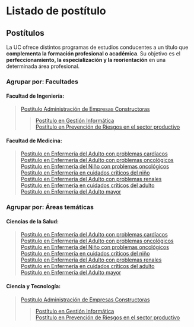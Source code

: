 # Listado de postítulo

## Postítulos

La UC ofrece distintos programas de estudios conducentes a un título que **complementa la formación profesional o académica**. Su objetivo es el **perfeccionamiento, la especialización y la reorientación** en una determinada área profesional.

### Agrupar por: Facultades

#### Facultad de Ingeniería:

> [Postítulo Administración de Empresas Constructoras](http://construccioncivil.uc.cl/postitulos/adec)
>
> > [Postítulo en Gestión Informática](https://inges.uc.cl/)  
> > [Postítulo en Prevención de Riesgos en el sector productivo](http://construccioncivil.uc.cl/postitulos/ceppro)

#### Facultad de Medicina:

> [Postítulo en Enfermería del Adulto con problemas cardíacos](http://enfermeria.uc.cl/postgrado/programa-de-postitulos/programas/109-enfermeria-del-adulto-con-problemas-cardiacos)  
> [Postítulo en Enfermería del Adulto con problemas oncológicos](http://enfermeria.uc.cl/postgrado/programa-de-postitulos/programas/115-enfermeria-del-adulto-con-problemas-oncologicos)  
> [Postítulo en Enfermería del Niño con problemas oncológicos](http://enfermeria.uc.cl/postgrado/programa-de-postitulos/programas/114-enfermeria-del-nino-con-problemas-oncologicos)  
> [Postítulo en Enfermería en cuidados críticos del niño](http://enfermeria.uc.cl/postgrado/programa-de-postitulos/programas/110-enfermeria-en-cuidados-criticos-del-nino)  
> [Postítulo en Enfermería del Adulto con problemas renales](http://enfermeria.uc.cl/postgrado/programa-de-postitulos/programas/112-enfermeria-del-adulto-con-problemas-renales)  
> [Postítulo en Enfermería en cuidados críticos del adulto](http://enfermeria.uc.cl/postgrado/programa-de-postitulos/programas/116-enfermeria-en-cuidados-criticos-del-adulto)  
> [Postítulo en Enfermería del Adulto mayor](http://enfermeria.uc.cl/postgrado/programa-de-postitulos/programas/113-enfermeria-del-adulto-mayor)

### Agrupar por: Áreas temáticas

#### Ciencias de la Salud:

> [Postítulo en Enfermería del Adulto con problemas cardíacos](http://enfermeria.uc.cl/postgrado/programa-de-postitulos/programas/109-enfermeria-del-adulto-con-problemas-cardiacos)  
> [Postítulo en Enfermería del Adulto con problemas oncológicos](http://enfermeria.uc.cl/postgrado/programa-de-postitulos/programas/115-enfermeria-del-adulto-con-problemas-oncologicos)  
> [Postítulo en Enfermería del Niño con problemas oncológicos](http://enfermeria.uc.cl/postgrado/programa-de-postitulos/programas/114-enfermeria-del-nino-con-problemas-oncologicos)  
> [Postítulo en Enfermería en cuidados críticos del niño](http://enfermeria.uc.cl/postgrado/programa-de-postitulos/programas/110-enfermeria-en-cuidados-criticos-del-nino)  
> [Postítulo en Enfermería del Adulto con problemas renales](http://enfermeria.uc.cl/postgrado/programa-de-postitulos/programas/112-enfermeria-del-adulto-con-problemas-renales)  
> [Postítulo en Enfermería en cuidados críticos del adulto](http://enfermeria.uc.cl/postgrado/programa-de-postitulos/programas/116-enfermeria-en-cuidados-criticos-del-adulto)  
> [Postítulo en Enfermería del Adulto mayor](http://enfermeria.uc.cl/postgrado/programa-de-postitulos/programas/113-enfermeria-del-adulto-mayor)

#### Ciencia y Tecnología:

> [Postítulo Administración de Empresas Constructoras](http://construccioncivil.uc.cl/postitulos/adec)
>
> > [Postítulo en Gestión Informática](https://inges.uc.cl/)  
> > [Postítulo en Prevención de Riesgos en el sector productivo](http://construccioncivil.uc.cl/postitulos/ceppro)

